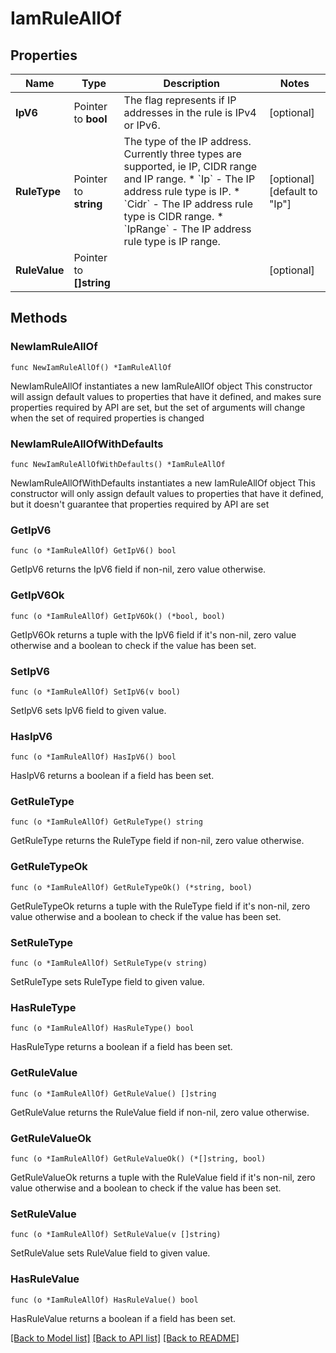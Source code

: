 # IamRuleAllOf

## Properties

Name | Type | Description | Notes
------------ | ------------- | ------------- | -------------
**IpV6** | Pointer to **bool** | The flag represents if IP addresses in the rule is IPv4 or IPv6. | [optional] 
**RuleType** | Pointer to **string** | The type of the IP address. Currently three types are supported, ie IP, CIDR range and IP range. * &#x60;Ip&#x60; - The IP address rule type is IP. * &#x60;Cidr&#x60; - The IP address rule type is CIDR range. * &#x60;IpRange&#x60; - The IP address rule type is IP range. | [optional] [default to "Ip"]
**RuleValue** | Pointer to **[]string** |  | [optional] 

## Methods

### NewIamRuleAllOf

`func NewIamRuleAllOf() *IamRuleAllOf`

NewIamRuleAllOf instantiates a new IamRuleAllOf object
This constructor will assign default values to properties that have it defined,
and makes sure properties required by API are set, but the set of arguments
will change when the set of required properties is changed

### NewIamRuleAllOfWithDefaults

`func NewIamRuleAllOfWithDefaults() *IamRuleAllOf`

NewIamRuleAllOfWithDefaults instantiates a new IamRuleAllOf object
This constructor will only assign default values to properties that have it defined,
but it doesn't guarantee that properties required by API are set

### GetIpV6

`func (o *IamRuleAllOf) GetIpV6() bool`

GetIpV6 returns the IpV6 field if non-nil, zero value otherwise.

### GetIpV6Ok

`func (o *IamRuleAllOf) GetIpV6Ok() (*bool, bool)`

GetIpV6Ok returns a tuple with the IpV6 field if it's non-nil, zero value otherwise
and a boolean to check if the value has been set.

### SetIpV6

`func (o *IamRuleAllOf) SetIpV6(v bool)`

SetIpV6 sets IpV6 field to given value.

### HasIpV6

`func (o *IamRuleAllOf) HasIpV6() bool`

HasIpV6 returns a boolean if a field has been set.

### GetRuleType

`func (o *IamRuleAllOf) GetRuleType() string`

GetRuleType returns the RuleType field if non-nil, zero value otherwise.

### GetRuleTypeOk

`func (o *IamRuleAllOf) GetRuleTypeOk() (*string, bool)`

GetRuleTypeOk returns a tuple with the RuleType field if it's non-nil, zero value otherwise
and a boolean to check if the value has been set.

### SetRuleType

`func (o *IamRuleAllOf) SetRuleType(v string)`

SetRuleType sets RuleType field to given value.

### HasRuleType

`func (o *IamRuleAllOf) HasRuleType() bool`

HasRuleType returns a boolean if a field has been set.

### GetRuleValue

`func (o *IamRuleAllOf) GetRuleValue() []string`

GetRuleValue returns the RuleValue field if non-nil, zero value otherwise.

### GetRuleValueOk

`func (o *IamRuleAllOf) GetRuleValueOk() (*[]string, bool)`

GetRuleValueOk returns a tuple with the RuleValue field if it's non-nil, zero value otherwise
and a boolean to check if the value has been set.

### SetRuleValue

`func (o *IamRuleAllOf) SetRuleValue(v []string)`

SetRuleValue sets RuleValue field to given value.

### HasRuleValue

`func (o *IamRuleAllOf) HasRuleValue() bool`

HasRuleValue returns a boolean if a field has been set.


[[Back to Model list]](../README.md#documentation-for-models) [[Back to API list]](../README.md#documentation-for-api-endpoints) [[Back to README]](../README.md)


